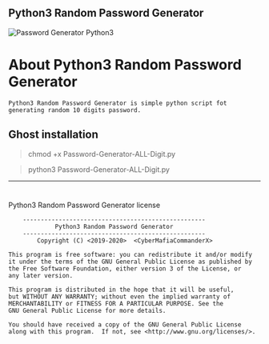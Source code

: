 ## Python3 Random Password Generator

![Password Generator Python3](https://drive.google.com/file/d/1h0ny85TL6HnTv9cvCePNa8Cyaocx1K1J/view?usp=sharing)

# About Python3 Random Password Generator

```
Python3 Random Password Generator is simple python script fot generating random 10 digits password.
```
## Ghost installation

> chmod +x 
Password-Generator-ALL-Digit.py 

> python3 Password-Generator-ALL-Digit.py 

***

# 
Python3 Random Password Generator license

```
    ---------------------------------------------------
             Python3 Random Password Generator               
    ---------------------------------------------------
        Copyright (C) <2019-2020>  <CyberMafiaCommanderX>

This program is free software: you can redistribute it and/or modify
it under the terms of the GNU General Public License as published by
the Free Software Foundation, either version 3 of the License, or
any later version.

This program is distributed in the hope that it will be useful,
but WITHOUT ANY WARRANTY; without even the implied warranty of
MERCHANTABILITY or FITNESS FOR A PARTICULAR PURPOSE. See the
GNU General Public License for more details.

You should have received a copy of the GNU General Public License
along with this program.  If not, see <http://www.gnu.org/licenses/>.
```
